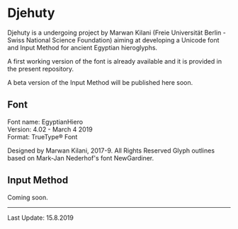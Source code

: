 # Djehuty

Djehuty is a undergoing project by Marwan Kilani (Freie Universität Berlin - Swiss National Science Foundation) aiming at developing a Unicode font and Input Method for ancient Egyptian hieroglyphs.

A first working version of the font is already available and it is provided in the present repository.

A beta version of the Input Method will be published here soon.

## Font

   Font name: EgyptianHiero  
   Version: 4.02 - March 4 2019  
   Format: TrueType® Font

Designed by Marwan Kilani, 2017-9. All Rights Reserved
Glyph outlines based on Mark-Jan Nederhof's font NewGardiner.

## Input Method

Coming soon.

---

Last Update: 15.8.2019
